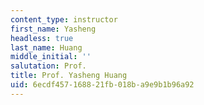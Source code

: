 ```yaml
---
content_type: instructor
first_name: Yasheng
headless: true
last_name: Huang
middle_initial: ''
salutation: Prof.
title: Prof. Yasheng Huang
uid: 6ecdf457-1688-21fb-018b-a9e9b1b96a92
---
```

